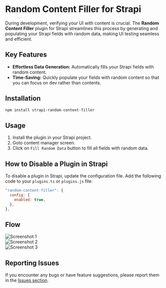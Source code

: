 # Random Content Filler for Strapi

During development, verifying your UI with content is crucial. The **Random Content Filler** plugin for Strapi streamlines this process by generating and populating your Strapi fields with random data, making UI testing seamless and efficient.

## Key Features
- **Effortless Data Generation:** Automatically fills your Strapi fields with random content.  
- **Time-Saving:** Quickly populate your fields with random content so that you can focus on dev rather than contents.  


## Installation
```bash
npm install strapi-random-content-filler
```
## Usage
1. Install the plugin in your Strapi project.  
2. Goto content manager screen.  
3. Click on ``` Fill Random Data ```  button to fill all fields with random data.  

## How to Disable a Plugin in Strapi

To disable a plugin in Strapi, update the configuration file. Add the following code to your `plugins.ts` or `plugins.js` file:

```javascript
"random-content-filler": {
  config: {
    enabled: true,
  },
},
```


## Flow

![Screenshot 1](https://i.ibb.co/ggxCg2f/1.png)  
![Screenshot 2](https://i.ibb.co/Wcc47qH/2.png)  
![Screenshot 3](https://i.ibb.co/zQKNtLT/3.png)

## Reporting Issues
If you encounter any bugs or have feature suggestions, please report them in the [Issues section](https://www.npmjs.com/package/strapi-random-content-filler).



